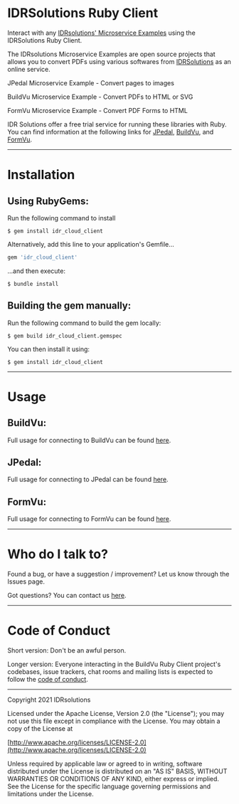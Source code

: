 # IDRSolutions Ruby Client #

Interact with any [IDRsolutions' Microservice Examples](https://github.com/idrsolutions/) using the IDRSolutions Ruby Client.

The IDRsolutions Microservice Examples are open source projects that allows you to
convert PDFs using various softwares from [IDRSolutions](https://www.idrsolutions.com/) as an online service.

JPedal Microservice Example - Convert pages to images

BuildVu Microservice Example - Convert PDFs to HTML or SVG

FormVu Microservice Example - Convert PDF Forms to HTML

IDR Solutions offer a free trial service for running these libraries with Ruby. You can
find information at the following links for [JPedal](https://www.idrsolutions.com/jpedal/), [BuildVu](https://www.idrsolutions.com/buildvu/), and [FormVu](https://www.idrsolutions.com/formvu/).

-----

# Installation #

## Using RubyGems: ##

Run the following command to install

    $ gem install idr_cloud_client

Alternatively, add this line to your application's Gemfile...

```ruby
gem 'idr_cloud_client'
```

...and then execute:

    $ bundle install

## Building the gem manually: ##

Run the following command to build the gem locally:

    $ gem build idr_cloud_client.gemspec

You can then install it using:

    $ gem install idr_cloud_client

-----

# Usage #

## BuildVu: ##

Full usage for connecting to BuildVu can be found [here](https://support.idrsolutions.com/buildvu/tutorials/cloud/).

## JPedal: ##

Full usage for connecting to JPedal can be found [here](https://support.idrsolutions.com/jpedal/tutorials/cloud/).

## FormVu: ##

Full usage for connecting to FormVu can be found [here](https://support.idrsolutions.com/formvu/tutorials/cloud/).

-----

# Who do I talk to? #

Found a bug, or have a suggestion / improvement? Let us know through the Issues page.

Got questions? You can contact us [here](https://idrsolutions.atlassian.net/servicedesk/customer/portal/8).

-----

# Code of Conduct #

Short version: Don't be an awful person.

Longer version: Everyone interacting in the BuildVu Ruby Client project's codebases, issue trackers, chat rooms and mailing lists is expected to follow the [code of conduct](CODE_OF_CONDUCT.md).  

-----
Copyright 2021 IDRsolutions

Licensed under the Apache License, Version 2.0 (the "License");
you may not use this file except in compliance with the License.
You may obtain a copy of the License at

[http://www.apache.org/licenses/LICENSE-2.0](http://www.apache.org/licenses/LICENSE-2.0)

Unless required by applicable law or agreed to in writing, software
distributed under the License is distributed on an "AS IS" BASIS,
WITHOUT WARRANTIES OR CONDITIONS OF ANY KIND, either express or implied.
See the License for the specific language governing permissions and
limitations under the License.
